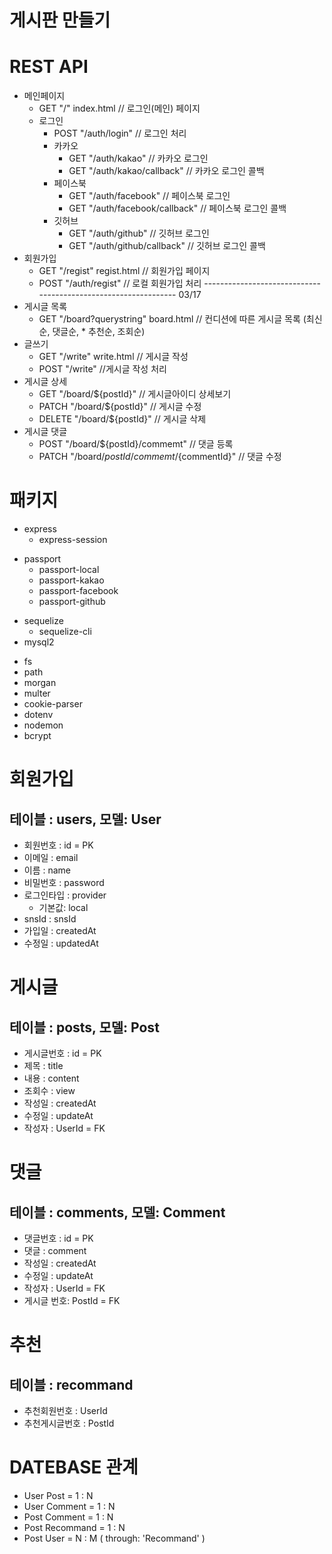게시판 만들기
=============

# REST API
* 메인페이지
    * GET "/" index.html  // 로그인(메인) 페이지
    * 로그인
        * POST "/auth/login" // 로그인 처리
        * 카카오
            * GET "/auth/kakao"  // 카카오 로그인
            * GET "/auth/kakao/callback" // 카카오 로그인 콜백
        * 페이스북
            * GET "/auth/facebook"  // 페이스북 로그인
            * GET "/auth/facebook/callback"  // 페이스북 로그인 콜백
        * 깃허브
            * GET "/auth/github"  // 깃허브 로그인
            * GET "/auth/github/callback"  // 깃허브 로그인 콜백
* 회원가입
    * GET "/regist" regist.html // 회원가입 페이지
    * POST "/auth/regist" // 로컬 회원가입 처리
--------------------------------------------------------------- 03/17
* 게시글 목록
    * GET "/board?querystring" board.html // 컨디션에 따른 게시글 목록 (최신순, 댓글순, * 추천순, 조회순)
* 글쓰기
    * GET "/write" write.html // 게시글 작성
    * POST "/write" //게시글 작성 처리
* 게시글 상세
    * GET "/board/${postId}" // 게시글아이디 상세보기
    * PATCH "/board/${postId}" // 게시글 수정
    * DELETE "/board/${postId}" // 게시글 삭제
* 게시글 댓글
    * POST "/board/${postId}/commemt" // 댓글 등록
    * PATCH "/board/${postId}/commemt/${commentId}" // 댓글 수정

# 패키지
<!-- 프레임워크 -->
* express
    * express-session
<!-- 로그인 -->
* passport
    * passport-local
    * passport-kakao
    * passport-facebook
    * passport-github
<!-- 디비 -->
* sequelize
    * sequelize-cli
* mysql2
<!-- 기타 -->
* fs
* path
* morgan
* multer
* cookie-parser
* dotenv
* nodemon
* bcrypt

# 회원가입
## 테이블 : users, 모델: User
* 회원번호 : id  = PK
* 이메일 : email
* 이름 : name
* 비밀번호 : password
* 로그인타입 : provider 
    * 기본값: local
* snsId : snsId
* 가입일 : createdAt
* 수정일 : updatedAt

# 게시글
## 테이블 : posts, 모델: Post
* 게시글번호 : id  = PK
* 제목 : title
* 내용 : content
* 조회수 : view
* 작성일 : createdAt
* 수정일 : updateAt
* 작성자 : UserId = FK

# 댓글
## 테이블 : comments, 모델: Comment
* 댓글번호 : id  = PK
* 댓글 : comment
* 작성일 : createdAt
* 수정일 : updateAt
* 작성자 : UserId = FK
* 게시글 번호: PostId = FK

# 추천
## 테이블 : recommand
* 추천회원번호 : UserId
* 추천게시글번호 : PostId

# DATEBASE 관계

* User   Post       =   1   :   N
* User   Comment    =   1   :   N
* Post   Comment    =   1   :   N
* Post   Recommand  =   1   :   N
* Post   User       =   N   :   M  ( through: 'Recommand' ) 



